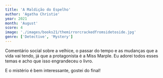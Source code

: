 ```yaml
---
title: 'A Maldição do Espelho'
author: 'Agatha Christie'
year: 2021
month: 'August'
score: 4
image: './images/books21/themirrorcrackedfromsidetoside.jpg'
genre: ['Detective', 'Mystery']
---
```


Comentário social sobre a velhice, o passar do tempo e as mudanças que a vida vai tendo, já que a protagonista é a Miss Marple. Eu adorei todos esses temas e acho que isso engrandeceu o livro.

E o mistério é bem interessante, gostei do final!
